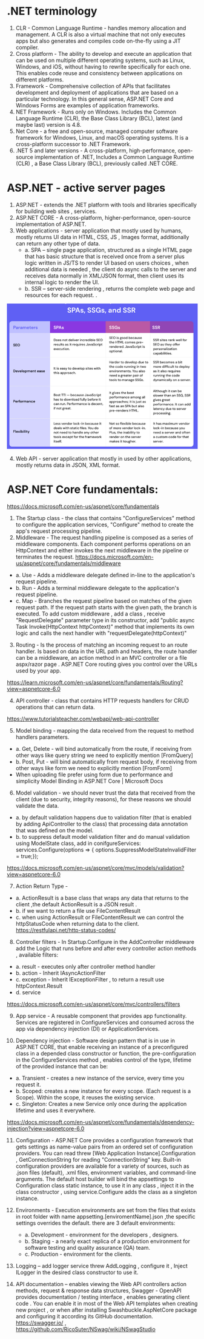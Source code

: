 # .NET terminology
1. CLR - Common Language Runtime - handles memory allocation and management. A CLR is also a virtual machine that not only executes apps but also generates and compiles code on-the-fly using a JIT compiler.
2. Cross platform - The ability to develop and execute an application that can be used on multiple different operating systems, such as Linux, Windows, and iOS, without having to rewrite specifically for each one. This enables code reuse and consistency between applications on different platforms.
3. Framework - Comprehensive collection of APIs that facilitates development and deployment of applications that are based on a particular technology. In this general sense, ASP.NET Core and Windows Forms are examples of application frameworks. 
4. NET Framework - Runs only on Windows. Includes the Common Language Runtime (CLR), the Base Class Library (BCL), latest (and maybe last) version is 4.8.
5. Net Core - a free and open-source, managed computer software framework for Windows, Linux, and macOS operating systems. It is a cross-platform successor to .NET Framework.
6. .NET 5 and later versions - A cross-platform, high-performance, open-source implementation of .NET, Includes a Common Language Runtime (CLR) , a Base Class Library (BCL), previously called .NET CORE.

# ASP.NET - active server pages

1. ASP.NET - extends the .NET platform with tools and libraries specifically for building web sites , services.
2. ASP.NET CORE - A cross-platform, higher-performance, open-source implementation of ASP.NET.
3. Web applications - server application that mostly used by humans, mostly returns UI data in HTML, CSS, JS , Images format, additionally can return any other type of data.
    * a. SPA – single page application, structured as a single HTML page that has basic structure that is received once from a server plus logic written in JS/TS to render UI based on users choices , when additional data is needed , the client do async calls to the server and receives data normally in XML/JSON format, then client uses its internal logic to render the UI.
    * b. SSR – server-side rendering , returns the complete web page and resources for each request. .

<img src="SSR_VS_SSG_VS_SPA.jpg" />


4. Web API - server application that mostly in used by other applications, mostly returns data in JSON, XML format.

# ASP.NET Core fundamentals:
https://docs.microsoft.com/en-us/aspnet/core/fundamentals
1. The Startup class - the class that contains "ConfigureServices" method to configure the application services, "Configure" method to create the app's request processing pipeline.
2. Middleware - The request handling pipeline is composed as a series of middleware components. 
Each component performs operations on an HttpContext and either invokes the next middleware in the pipeline or terminates the request.
https://docs.microsoft.com/en-us/aspnet/core/fundamentals/middleware
* a. Use - Adds a middleware delegate defined in-line to the application's request pipeline.
* b. Run - Adds a terminal middleware delegate to the application's request pipeline.
* c. Map - Branches the request pipeline based on matches of the given request path. If the request path starts with the given path, the branch is executed. 
To add custom middleware , add a class , receive "RequestDelegate" parameter type in its constructor,  add "public async Task Invoke(HttpContext httpContext)" method that implements its own logic and calls the next handler with "requestDelegate(httpContext)"  
3. Routing - Is the process of matching an incoming request to an route handler. Is based on data in the URL path and headers, the route handler can be a middleware, an action method in an MVC controller or a file aspx/razor page . ASP.NET Core routing gives you control over the URLs used by your app.
 
https://learn.microsoft.com/en-us/aspnet/core/fundamentals/Routing?view=aspnetcore-6.0

4. API controller - class that contains HTTP requests handlers for CRUD operations that can return data.

https://www.tutorialsteacher.com/webapi/web-api-controller
 
5. Model binding - mapping the data received from the request to method handlers parameters.
* a. Get, Delete - will bind automatically from the route, if receiving from other ways like query string we need to explicitly mention [FromQuery]
* b. Post, Put - will bind automatically from request body, if receiving from other ways like form we need to explicitly mention [FromForm]
* When uploading file prefer using form due to performance and simplicity
Model Binding in ASP.NET Core | Microsoft Docs
6. Model validation - we should never trust the data that received from the client (due to security, integrity reasons), for these reasons we should validate the data.
* a. by default validation happens due to validation filter (that is enabled by adding ApiController to the class) that processing data annotation that was defined on the model.
* b. to suppress default model validation filter and do manual validation using ModelState class, add in conifgureServices: 
services.Configure<ApiBehaviorOptions>(options => {	options.SuppressModelStateInvalidFilter = true;});

https://docs.microsoft.com/en-us/aspnet/core/mvc/models/validation?view=aspnetcore-6.0

7. Action Return Type - 
* a. ActionResult is a base class that wraps any data that returns to the client ,the default ActionResult is a JSON result .
* b. if we want to return a file use FileContentResult
* c. when using ActionResult or FileContentResult we can control the httpStatusCode when returning data to the client. 
https://restfulapi.net/http-status-codes/

8. Controller filters - In Startup.Configure in the AddController middleware add the Logic that runs before and after every controller action  methods , available filters:
* a. result - executes only after controller method handler
* b. action - Inherit  IAsyncActionFilter
* c. exception - Inherit  IExceptionFilter , to return a result use httpContext.Result 
* d. service

https://docs.microsoft.com/en-us/aspnet/core/mvc/controllers/filters

9. App service - A reusable component that provides app functionality. Services are registered in ConfigureServices and consumed across the app via dependency injection (DI) or ApplicationServices.

10. Dependency injection - Software design pattern that is in use in ASP.NET CORE, that enable receiving an instance of a preconfigured class in a depended class constructor or function, the pre-configuration in the ConfigureServices method , enables control of the type, lifetime of the provided instance that can be:
* a. Transient - creates a new instance of the service, every time you request it.  
* b. Scoped: creates a new instance for every scope. (Each request is a Scope). Within the scope, it reuses the existing service.
* c. Singleton: Creates a new Service only once during the application lifetime and uses it everywhere.

https://docs.microsoft.com/en-us/aspnet/core/fundamentals/dependency-injection?view=aspnetcore-6.0

11. Configuration - ASP.NET Core provides a configuration framework that gets settings as name-value pairs from an ordered set of configuration providers. You can read threw [Web Application Instance].Configuration , GetConnectionString for reading "ConnectionString" key.
Built-in configuration providers are available for a variety of sources, such as .json files (default), .xml files, environment variables, and command-line arguments. 
The default host builder will bind the appsettings to Configuration class static instance, to use it in any class , inject it in the class constructor , using service.Configure adds the class as a singleton instance.

12. Environments - Execution environments are set from the files that exists in root folder with name appsetting.[enviromentName].json ,the specific settings overrides the default. there are 3 default environments:
	* a. Development - environment for the developers , designers.
    * b. Staging - a nearly exact replica of a production environment for software testing and quality assurance (QA) team.
	* c. Production - environment for the clients.

13. Logging – add logger service threw AddLogging  , configure it , Inject ILogger in the desired class constructor to use it.

14. API documentation – enables viewing the Web API controllers action methods, request & response data structures, Swagger - OpenAPI provides documentation / testing interface  , enables  generating client code  . You can enable it in most of the Web API templates when creating new project , or when after installing Swashbuckle.AspNetCore package and configuring it according its GitHub documentation.
https://swagger.io/ , https://github.com/RicoSuter/NSwag/wiki/NSwagStudio



